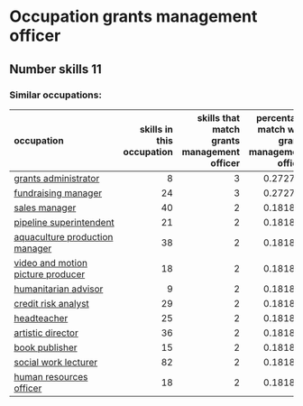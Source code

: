 # Occupation grants management officer
## Number skills 11
### Similar occupations:
| occupation                                                                |   skills in this occupation |   skills that match grants management officer |   percentage match with grants management officer |   skills not in grants management officer |
|:--------------------------------------------------------------------------|----------------------------:|----------------------------------------------:|--------------------------------------------------:|------------------------------------------:|
| [grants administrator](grants_administrator.md)                           |                           8 |                                             3 |                                          0.272727 |                                         5 |
| [fundraising manager](fundraising_manager.md)                             |                          24 |                                             3 |                                          0.272727 |                                        21 |
| [sales manager](sales_manager.md)                                         |                          40 |                                             2 |                                          0.181818 |                                        38 |
| [pipeline superintendent](pipeline superintendent.md)                     |                          21 |                                             2 |                                          0.181818 |                                        19 |
| [aquaculture production manager](aquaculture_production_manager.md)       |                          38 |                                             2 |                                          0.181818 |                                        36 |
| [video and motion picture producer](video_and_motion_picture_producer.md) |                          18 |                                             2 |                                          0.181818 |                                        16 |
| [humanitarian advisor](humanitarian_advisor.md)                           |                           9 |                                             2 |                                          0.181818 |                                         7 |
| [credit risk analyst](credit_risk_analyst.md)                             |                          29 |                                             2 |                                          0.181818 |                                        27 |
| [headteacher](headteacher.md)                                             |                          25 |                                             2 |                                          0.181818 |                                        23 |
| [artistic director](artistic_director.md)                                 |                          36 |                                             2 |                                          0.181818 |                                        34 |
| [book publisher](book_publisher.md)                                       |                          15 |                                             2 |                                          0.181818 |                                        13 |
| [social work lecturer](social_work_lecturer.md)                           |                          82 |                                             2 |                                          0.181818 |                                        80 |
| [human resources officer](human_resources_officer.md)                     |                          18 |                                             2 |                                          0.181818 |                                        16 |
